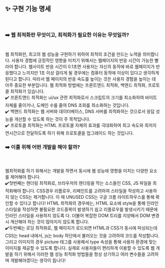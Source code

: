 <!-- PR의 제목은 "[ n주차 기본/심화/생각 과제 ] 과제명 " 으로 작성해주시면 되겠습니다 -->
<!-- PR은 리뷰어를 위한 글입니다, 보다 더 상세하게 적음으로써 소통을 활성화해봐요! -->

## ✨ 구현 기능 명세
<br/>

### ➡️ 웹 최적화란 무엇이고, 최적화가 필요한 이유는 무엇일까? <br/><br/>
웹 최적화란, 최고의 웹 성능을 구현하기 위하여 최적의 조건을 만드는 노력을 의미합니다. 사용자 경험에 긍정적인 영향을 미치기 위해서는 웹페이지의 반응 시간이 가능한 빨라야 합니다. 웹사이트 반응 시간이 0.1초면 사용자는 자신의 동작에 바로 웹페이지가 반응했다고 느끼지만 1초 이상 걸리게 될 경우에는 컴퓨터 동작에 이상이 있다고 생각하게 된다고 합니다. 따라서 웹 페이지의 반응 속도를 높이는 것은 사용자 경험을 높이는 데 아주 중요한 부분입니다.
웹 최적화 방법에는 프론트앤드 최적화, 백엔드 최적화, 프로토콜 최적화가 있습니다. 
<br/>
✔️ 프론트앤드 최적화는 ui/ux 관련 최적화로서 스크립트의 크기를 최소화하여 바이트 자체를 줄이거나, 도메인 수를 줄여 DNS 조회를 최소화하는 것입니다.<br/>
✔️ 백엔드 최적화는 웹 서버와 데이터베이스, DNS 서버를 최적화하는 것으로서 응답 성능을 개선할 수 있도록 하는 것이 주 목적입니다. <br/>
✔️ 프로토콜 최적화는 HTML 프로토콜 자체의 효과를 극대화하여 최고 속도와 최저지연시간으로 전달하도록 하기 위해 프로토콜을 업그레이드 하는 것입니다.

### ➡️ 이를 위해 어떤 개발을 해야 할까? 
<br/><br/>
웹최적화를 하기 위해서는 개발을 하면서 동시에 웹 성능에 영향을 미치는 다양한 요소를 제어해야 합니다. <br/>
✔️첫번째는 렌더링 최적화로, 브라우저의 렌더링을 막는 소스들인 CSS, JS 파일을 최적화해야 합니다. CSS경우 리플로우, 리페인트를 고려하여 스타일을 작성하고 사용하지 않는 CSS는 제거합니다. 이 때 UNUSED CSS는 구글 크롬 라이트하우스를 통해 확인할 수 있다고 합니다! HTML 최적화의 경우에는, HTML 요소에 style을 통해 인라인 스타일을 작성하면 불필요한 코드중복이 발생하기 쉽고 리플로우를 발생시키기 때문에 인라인 스타일을 사용하지 않도록 다. 더불어 복잡한 DOM 트리를 지양해서 DOM 변경 시 계산해야 하는 것이 많아지지 않도록 합니다. <br/>
✔️두번째는 로딩 최적화로, 웹 페이지가 로드되면 HTML과 CSS가 동시에 파싱되는데 CSS는 head 내에서, js는 body 하단에서 불러오는 것을 고려하여 코드를 작성합니다. 그리고 이미지의 경우 picture 태그를 사용해서 type 속성을 통해 사용자 환경에 맞는 이미지를 제공할 수 있도록 합니다. 실제로 사용자들이 편리하게 이용할 수 있도록 웹 개발을 하기 위해서 이러한 웹 성능 최적화 방법들을 항상 상기하고 여러 변수들을 고려하며 개발해야겠다는 생각이 듭니다!
